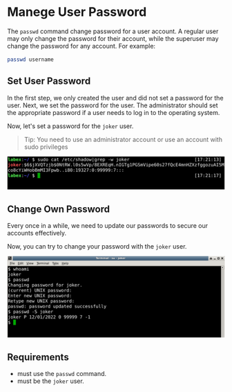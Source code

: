 # Manege User Password

The `passwd` command change password for a user account. A regular user may only change the password for their account, while the superuser may change the password for any account. For example:

```bash
passwd username
```

## Set User Password

In the first step, we only created the user and did not set a password for the user. Next, we set the password for the user. The administrator should set the appropriate password if a user needs to log in to the operating system.

Now, let's set a password for the `joker` user.

> Tip: You need to use an administrator account or use an account with sudo privileges

![challenge-account-management-2-1](assets/challenge-account-management-2-1.png)

## Change Own Password

Every once in a while, we need to update our passwords to secure our accounts effectively.

Now, you can try to change your password with the `joker` user.

![challenge-account-management-2-2](assets/challenge-account-management-2-2.png)

## Requirements

- must use the `passwd` command.
- must be the `joker` user.
